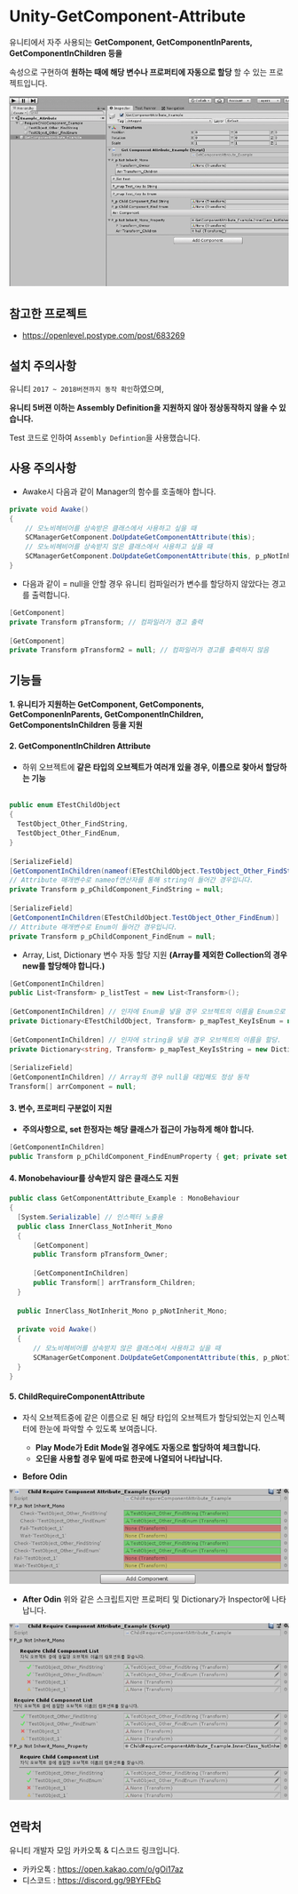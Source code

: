 # Unity-GetComponent-Attribute

유니티에서 자주 사용되는 **GetComponent, GetComponentInParents, GetComponentInChildren 등을**

속성으로 구현하여 **원하는 때에 해당 변수나 프로퍼티에 자동으로 할당** 할 수 있는 프로젝트입니다.

![](https://github.com/KorStrix/Unity_GetComponentAttribute/blob/master/Images_ForGhithub/Preview.gif?raw=true)

## 참고한 프로젝트
- https://openlevel.postype.com/post/683269

## 설치 주의사항
유니티 `2017 ~ 2018버젼까지 동작 확인`하였으며,

**유니티 5버젼 이하는 Assembly Definition을 지원하지 않아 정상동작하지 않을 수 있습니다.**

Test 코드로 인하여 ``Assembly Defintion``을 사용했습니다.

## 사용 주의사항

- Awake시 다음과 같이 Manager의 함수를 호출해야 합니다.

```csharp
private void Awake()
{
    // 모노비헤비어를 상속받은 클래스에서 사용하고 싶을 때
    SCManagerGetComponent.DoUpdateGetComponentAttribute(this);
    // 모노비헤비어를 상속받지 않은 클래스에서 사용하고 싶을 때
    SCManagerGetComponent.DoUpdateGetComponentAttribute(this, p_pNotInherit_Mono);
}
```
- 다음과 같이 = null을 안할 경우 유니티 컴파일러가 변수를 할당하지 않았다는 경고를 출력합니다.

```csharp
[GetComponent]
private Transform pTransform; // 컴파일러가 경고 출력

[GetComponent]
private Transform pTransform2 = null; // 컴파일러가 경고를 출력하지 않음
```
## 기능들

#### 1. 유니티가 지원하는 GetComponent, GetComponents, GetComponenInParents, GetComponentInChildren, GetComponentsInChildren 등을 지원

#### 2. GetComponentInChildren Attribute
- 하위 오브젝트에 **같은 타입의 오브젝트가 여러개 있을 경우, 이름으로 찾아서 할당하는 기능**

```csharp

public enum ETestChildObject
{
  TestObject_Other_FindString,
  TestObject_Other_FindEnum,
}

[SerializeField]
[GetComponentInChildren(nameof(ETestChildObject.TestObject_Other_FindString))]
// Attribute 매개변수로 nameof연산자를 통해 string이 들어간 경우입니다.
private Transform p_pChildComponent_FindString = null;

[SerializeField]
[GetComponentInChildren(ETestChildObject.TestObject_Other_FindEnum)]
// Attribute 매개변수로 Enum이 들어간 경우입니다.
private Transform p_pChildComponent_FindEnum = null;
```

- Array, List, Dictionary 변수 자동 할당 지원 **(Array를 제외한 Collection의 경우 new를 할당해야 합니다.)**

```csharp
[GetComponentInChildren]
public List<Transform> p_listTest = new List<Transform>();

[GetComponentInChildren] // 인자에 Enum을 넣을 경우 오브젝트의 이름을 Enum으로 파싱하여 할당.
private Dictionary<ETestChildObject, Transform> p_mapTest_KeyIsEnum = new Dictionary<ETestChildObject, Transform>();

[GetComponentInChildren] // 인자에 string을 넣을 경우 오브젝트의 이름을 할당.
private Dictionary<string, Transform> p_mapTest_KeyIsString = new Dictionary<string, Transform>();

[SerializeField]
[GetComponentInChildren] // Array의 경우 null을 대입해도 정상 동작
Transform[] arrComponent = null;
```

#### 3. 변수, 프로퍼티 구분없이 지원
- **주의사항으로, set 한정자는 해당 클래스가 접근이 가능하게 해야 합니다.**

```csharp
[GetComponentInChildren]
public Transform p_pChildComponent_FindEnumProperty { get; private set; }
```

#### 4. Monobehaviour를 상속받지 않은 클래스도 지원
```csharp
public class GetComponentAttribute_Example : MonoBehaviour
{
  [System.Serializable] // 인스펙터 노출용
  public class InnerClass_NotInherit_Mono
  {
      [GetComponent]
      public Transform pTransform_Owner;

      [GetComponentInChildren]
      public Transform[] arrTransform_Children;
  }

  public InnerClass_NotInherit_Mono p_pNotInherit_Mono;

  private void Awake()
  {
      // 모노비헤비어를 상속받지 않은 클래스에서 사용하고 싶을 때
      SCManagerGetComponent.DoUpdateGetComponentAttribute(this, p_pNotInherit_Mono);
  }
}
```
#### 5. ChildRequireComponentAttribute
- 자식 오브젝트중에 같은 이름으로 된 해당 타입의 오브젝트가 할당되었는지 인스펙터에 한눈에 파악할 수 있도록 보여줍니다.
  - **Play Mode가 Edit Mode일 경우에도 자동으로 할당하여 체크합니다.**
  - **오딘을 사용할 경우 밑에 따로 한곳에 나열되어 나타납니다.**

- **Before Odin**

![](https://github.com/KorStrix/Unity_GetComponentAttribute/blob/master/Images_ForGhithub/ChildRequireComponent_BeforeOdin.png?raw=true)

- **After Odin** 위와 같은 스크립트지만 프로퍼티 및 Dictionary가 Inspector에 나타납니다.

![](https://github.com/KorStrix/Unity_GetComponentAttribute/blob/master/Images_ForGhithub/ChildRequireComponent_AfterOdin.png?raw=true)


## 연락처
유니티 개발자 모임 카카오톡 & 디스코드 링크입니다.

- 카카오톡 : https://open.kakao.com/o/gOi17az
- 디스코드 : https://discord.gg/9BYFEbG
